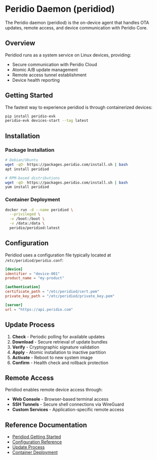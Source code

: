 # Peridio Daemon (peridiod)

The Peridio daemon (peridiod) is the on-device agent that handles OTA updates, remote access, and device communication with Peridio Core.

## Overview

Peridiod runs as a system service on Linux devices, providing:

- Secure communication with Peridio Cloud
- Atomic A/B update management
- Remote access tunnel establishment
- Device health reporting

## Getting Started

The fastest way to experience peridiod is through containerized devices:

```bash
pip install peridio-evk
peridio-evk devices-start --tag latest
```

## Installation

### Package Installation

```bash
# Debian/Ubuntu
wget -qO- https://packages.peridio.com/install.sh | bash
apt install peridiod

# RPM-based distributions
wget -qO- https://packages.peridio.com/install.sh | bash
yum install peridiod
```

### Container Deployment

```bash
docker run -d --name peridiod \
  --privileged \
  -v /boot:/boot \
  -v /data:/data \
  peridio/peridiod:latest
```

## Configuration

Peridiod uses a configuration file typically located at `/etc/peridiod/peridio.conf`:

```toml
[device]
identifier = "device-001"
product_name = "my-product"

[authentication]
certificate_path = "/etc/peridiod/cert.pem"
private_key_path = "/etc/peridiod/private_key.pem"

[server]
url = "https://api.peridio.com"
```

## Update Process

1. **Check** - Periodic polling for available updates
2. **Download** - Secure retrieval of update bundles
3. **Verify** - Cryptographic signature validation
4. **Apply** - Atomic installation to inactive partition
5. **Activate** - Reboot to new system image
6. **Confirm** - Health check and rollback protection

## Remote Access

Peridiod enables remote device access through:

- **Web Console** - Browser-based terminal access
- **SSH Tunnels** - Secure shell connections via WireGuard
- **Custom Services** - Application-specific remote access

## Reference Documentation

- [Peridiod Getting Started](/integration/guides/peridio-core-custom-integration/linux/peridiod/getting-started)
- [Configuration Reference](/integration/guides/peridio-core-custom-integration/linux/peridiod/configuration)
- [Update Process](/integration/guides/peridio-core-custom-integration/linux/peridiod/updates)
- [Container Deployment](/integration/guides/peridio-core-custom-integration/linux/peridiod/containers)
